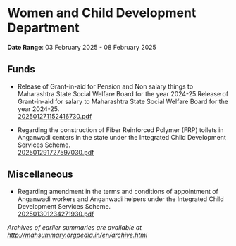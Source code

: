 # Women and Child Development Department

**Date Range**: 03 February 2025 - 08 February 2025


## Funds
- Release of Grant-in-aid for Pension and Non salary things to Maharashtra State Social Welfare Board for the year 2024-25.Release of Grant-in-aid for salary to Maharashtra State Social Welfare Board for the year 2024-25.\
  [202501271152416730.pdf](https://gr.maharashtra.gov.in/Site/Upload/Government%20Resolutions/English/202501271152416730.pdf)

- Regarding the construction of Fiber Reinforced Polymer (FRP) toilets in Anganwadi centers in the state under the Integrated Child Development Services Scheme.\
  [202501291727597030.pdf](https://gr.maharashtra.gov.in/Site/Upload/Government%20Resolutions/English/202501291727597030.pdf)

## Miscellaneous
- Regarding amendment in the terms and conditions of appointment of Anganwadi workers and Anganwadi helpers under the Integrated Child Development Services Scheme.\
  [202501301234271930.pdf](https://gr.maharashtra.gov.in/Site/Upload/Government%20Resolutions/English/202501301234271930.pdf)


*Archives of earlier summaries are available at http://mahsummary.orgpedia.in/en/archive.html*